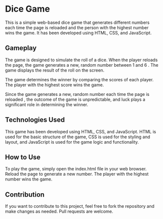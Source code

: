 # Dice Game
This is a simple web-based dice game that generates different numbers each time the page is reloaded and the person with the highest number wins the game. It has been developed using HTML, CSS, and JavaScript.

## Gameplay
The game is designed to simulate the roll of a dice. When the player reloads the page, the game generates a new, random number between 1 and 6 . The game displays the result of the roll on the screen.

The game determines the winner by comparing the scores of each player. The player with the highest score wins the game.

Since the game generates a new, random number each time the page is reloaded , the outcome of the game is unpredictable, and luck plays a significant role in determining the winner.

## Technologies Used
This game has been developed using HTML, CSS, and JavaScript. HTML is used for the basic structure of the game, CSS is used for the styling and layout, and JavaScript is used for the game logic and functionality.

## How to Use
To play the game, simply open the index.html file in your web browser. Reload the page to generate a new number. The player with the highest number wins the game.

## Contribution
If you want to contribute to this project, feel free to fork the repository and make changes as needed. Pull requests are welcome.
